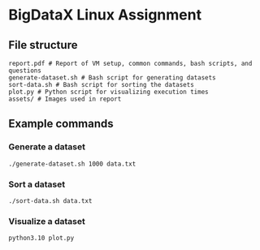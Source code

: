 # BigDataX Linux Assignment

## File structure

```
report.pdf # Report of VM setup, common commands, bash scripts, and questions
generate-dataset.sh # Bash script for generating datasets
sort-data.sh # Bash script for sorting the datasets
plot.py # Python script for visualizing execution times
assets/ # Images used in report

```

## Example commands

### Generate a dataset

`./generate-dataset.sh 1000 data.txt`

### Sort a dataset

`./sort-data.sh data.txt`

### Visualize a dataset

`python3.10 plot.py`
